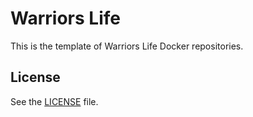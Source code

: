 # Warriors Life
This is the template of Warriors Life Docker repositories. <!-- You can find it on [GitHub Container Registry](https://github.com/warriors-life/.warriors-life-template/pkgs/container/warriors-life-template) as `ghcr.io/warriors-life/warriors-life-template` or on [Docker Hub](https://hub.docker.com/r/warriorslife/warriors-life-template) as `warriorslife/warriors-life-template`. -->

## License
See the [LICENSE](LICENSE) file.
